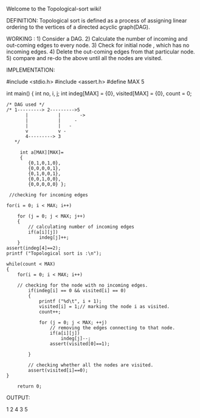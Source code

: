 Welcome to the Topological-sort wiki!

DEFINITION: Topological sort is defined as a process of assigning linear ordering to the vertices of a directed acyclic graph(DAG).

WORKING : 1) Consider a DAG.
          2) Calculate the number of incoming and out-coming edges to every node.
          3) Check for initial node , which has no incoming edges.
          4) Delete the out-coming edges from that particular node. 
          5) compare and re-do the above until all the nodes are visited.


IMPLEMENTATION:


#include <stdio.h>
#include <assert.h>
#define MAX 5

int main()
{
	int no, i, j;
	int indeg[MAX] = {0}, visited[MAX] = {0}, count = 0;


	/* DAG used */
	/* 1---------> 2--------->5
           |           |       ->
           |           |     -
           |           |   -
           v           v -
           4---------> 3
       */

         int a[MAX][MAX]=
         {
         	{0,1,0,1,0},
         	{0,0,0,0,1},
         	{0,1,0,0,1},
         	{0,0,1,0,0},
         	{0,0,0,0,0}	};

     //checking for incoming edges 

	for(i = 0; i < MAX; i++)

		for (j = 0; j < MAX; j++)
		{
			// calculating number of incoming edges
			if(a[i][j])
				indeg[j]++;
		}
	assert(indeg[4]==2);
	printf ("Topological sort is :\n");

    while(count < MAX)
	{
		for(i = 0; i < MAX; i++)

		// checking for the node with no incoming edges. 	
			if(indeg[i] == 0 && visited[i] == 0)
			{
				printf ("%d\t", i + 1);
				visited[i] = 1;// marking the node i as visited.
				count++;
					
				for (j = 0; j < MAX; ++j)
					// removing the edges connecting to that node.
					if(a[i][j])
						indeg[j]--;
					assert(visited[0]==1);
					
			} 

            // checking whether all the nodes are visited.
			assert(visited[i]==0);
	}

		return 0;




OUTPUT:

1 2 4 3 5

